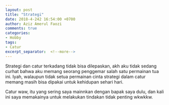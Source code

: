 ```yaml
---
layout: post
title: "Strategi"
date: 2018-4-242 16:54:00 +0700
author: Aziz Amerul Faozi
comments: true
categories: 
- Hobby
tags:
- Catur
excerpt_separator:  <!--more-->
---
```


Strategi dan catur terkadang tidak bisa dilepaskan, akh aku tidak sedang curhat bahwa aku memang seorang penggemar salah satu permainan tua ini. Iyah, walaupun tidak setua permainan cinta strategi dalam catur memang masih bisa dipakai untuk kehidupan sehari hari. 

Catur waw, itu yang sering saya mainnkan dengan bapak saya dulu, dan kali ini saya memakainya untuk melakukan tindakan tidak penting wkwkkw.


